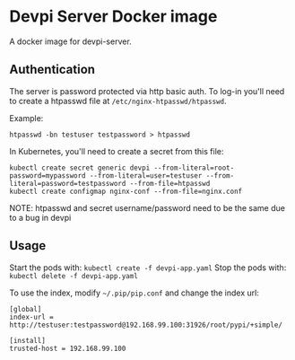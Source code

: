 # Devpi Server Docker image

A docker image for devpi-server.

## Authentication

The server is password protected via http basic auth. To log-in you'll
need to create a htpasswd file at `/etc/nginx-htpasswd/htpasswd`.

Example:

`htpasswd -bn testuser testpassword > htpasswd`

In Kubernetes, you'll need to create a secret from this file:

```
kubectl create secret generic devpi --from-literal=root-password=mypassword --from-literal=user=testuser --from-literal=password=testpassword --from-file=htpasswd
kubectl create configmap nginx-conf --from-file=nginx.conf
```

NOTE: htpasswd and secret username/password need to be the same due to a bug in devpi

## Usage

Start the pods with: `kubectl create -f devpi-app.yaml`
Stop the pods with: `kubectl delete -f devpi-app.yaml`

To use the index, modify `~/.pip/pip.conf` and change the index url:

```
[global]
index-url = http://testuser:testpassword@192.168.99.100:31926/root/pypi/+simple/

[install]
trusted-host = 192.168.99.100
```
